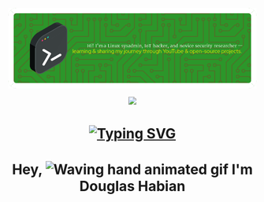 ![Header](./github-header-image.png)
<p align="center">
  <a href="https://skillicons.dev">
    <img src="https://skillicons.dev/icons?i=kali,debian,less,docker,mint,github,raspberrypi,regex,linux,ubuntu,vim,bash,androidstudio" />
  </a>
</p>

<h1 align="center"> 
<a href="https://git.io/typing-svg">
  <img src="https://readme-typing-svg.demolab.com?font=Fira+Code&pause=1000&color=2BAE05FF&center=true&width=435&lines=Linux+System+%26+Server+Administrator.;Youtube+Hacking+Content+Creator...;Aspiring+Master+of+the+Command+Line!" alt="Typing SVG" />
</a>
</h1>

<h1 align="center"> 
  Hey,
  <img src="https://raw.githubusercontent.com/Rishabh2804/Rishabh2804/master/Resources/wave.gif" 
         alt="Waving hand animated gif"         
         width="40"/>
   I'm <b>Douglas Habian</b>
</h1> 












<!-- Red Color F70000 -->
<!-- Fresh Forensics, LLC 2025 -->
